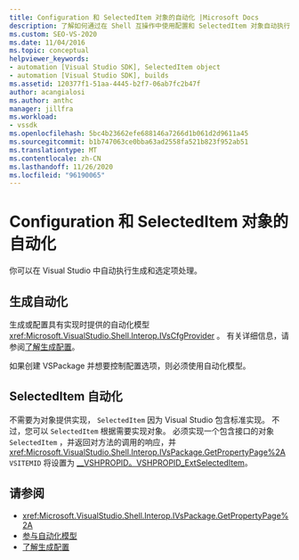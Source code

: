 ```yaml
---
title: Configuration 和 SelectedItem 对象的自动化 |Microsoft Docs
description: 了解如何通过在 Shell 互操作中使用配置和 SelectedItem 对象自动执行 Visual Studio 生成和选定项处理。
ms.custom: SEO-VS-2020
ms.date: 11/04/2016
ms.topic: conceptual
helpviewer_keywords:
- automation [Visual Studio SDK], SelectedItem object
- automation [Visual Studio SDK], builds
ms.assetid: 120377f1-51aa-4445-b2f7-06ab7fc2b47f
author: acangialosi
ms.author: anthc
manager: jillfra
ms.workload:
- vssdk
ms.openlocfilehash: 5bc4b23662efe688146a7266d1b061d2d9611a45
ms.sourcegitcommit: b1b747063ce0bba63ad2558fa521b823f952ab51
ms.translationtype: MT
ms.contentlocale: zh-CN
ms.lasthandoff: 11/26/2020
ms.locfileid: "96190065"
---
```

# <a name="automation-for-configuration-and-selecteditem-objects"></a>Configuration 和 SelectedItem 对象的自动化

你可以在 Visual Studio 中自动执行生成和选定项处理。

## <a name="automation-for-builds"></a>生成自动化

生成或配置具有实现时提供的自动化模型 <xref:Microsoft.VisualStudio.Shell.Interop.IVsCfgProvider> 。 有关详细信息，请参阅[了解生成配置](../../ide/understanding-build-configurations.md)。

如果创建 VSPackage 并想要控制配置选项，则必须使用自动化模型。

## <a name="automation-for-selecteditem"></a>SelectedItem 自动化

不需要为对象提供实现， `SelectedItem` 因为 Visual Studio 包含标准实现。 不过，您可以 `SelectedItem` 根据需要实现对象。 必须实现一个包含接口的对象 `SelectedItem` ，并返回对方法的调用的响应，并 <xref:Microsoft.VisualStudio.Shell.Interop.IVsPackage.GetPropertyPage%2A> `VSITEMID` 将设置为 [__VSHPROPID。VSHPROPID_ExtSelectedItem](<xref:Microsoft.VisualStudio.Shell.Interop.__VSHPROPID.VSHPROPID_ExtSelectedItem>)。

## <a name="see-also"></a>请参阅

- <xref:Microsoft.VisualStudio.Shell.Interop.IVsPackage.GetPropertyPage%2A>
- [参与自动化模型](../../extensibility/internals/contributing-to-the-automation-model.md)
- [了解生成配置](../../ide/understanding-build-configurations.md)
